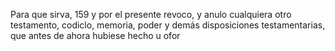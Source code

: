 Para que sirva,
159 y por el presente revoco, y anulo cualquiera otro
testamento, codiclo, memoria, poder y demás disposiciones
testamentarias, que antes de ahora hubiese hecho u ofor